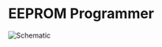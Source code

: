 # EEPROM Programmer

![Schematic](https://github.com/user-attachments/assets/c16b695b-2648-4bd9-a16a-d67836403ff7)
